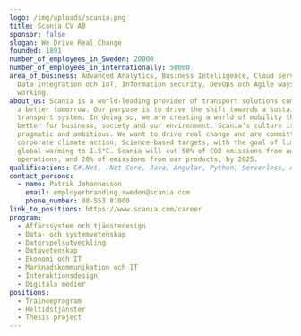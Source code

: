 ```yaml
---
logo: /img/uploads/scania.png
title: Scania CV AB
sponsor: false
slogan: We Drive Real Change
founded: 1891
number_of_employees_in_Sweden: 20000
number_of_employees_in_internationally: 50000
area_of_business: Advanced Analytics, Business Intelligence, Cloud services,
  Data Integration och IoT, Information security, DevOps och Agile ways of
  working.
about_us: Scania is a world-leading provider of transport solutions committed to
  a better tomorrow. Our purpose is to drive the shift towards a sustainable
  transport system. In doing so, we are creating a world of mobility that’s
  better for business, society and our environment. Scania’s culture is both
  pragmatic and ambitious. We want to drive real change and are committed to the
  corporate climate action; Science-based targets, with the goal of limiting
  global warming to 1.5°C. Scania will cut 50% of CO2 emissions from own
  operations, and 20% of emissions from our products, by 2025.
qualifications: C#.Net, .Net Core, Java, Angular, Python, Serverless, AWS
contact_persons:
  - name: Patrik Johannesson
    email: employerbranding.sweden@scania.com
    phone_number: 08-553 81000
link_to_positions: https://www.scania.com/career
program:
  - Affärssystem och tjänstedesign
  - Data- och systemvetenskap
  - Datorspelsutveckling
  - Datavetenskap
  - Ekonomi och IT
  - Marknadskommunikation och IT
  - Interaktionsdesign
  - Digitala medier
positions:
  - Traineeprogram
  - Heltidstjänster
  - Thesis project
---
```

